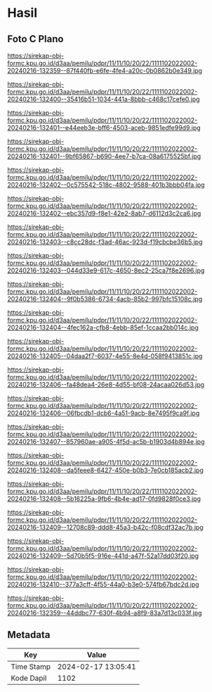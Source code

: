 # Hasil

## Foto C Plano

https://sirekap-obj-formc.kpu.go.id/d3aa/pemilu/pdpr/11/11/10/20/22/1111102022002-20240216-132359--87f440fb-e6fe-4fe4-a20c-0b0862b0e349.jpg

https://sirekap-obj-formc.kpu.go.id/d3aa/pemilu/pdpr/11/11/10/20/22/1111102022002-20240216-132400--35416b51-1034-441a-8bbb-c468c17cefe0.jpg

https://sirekap-obj-formc.kpu.go.id/d3aa/pemilu/pdpr/11/11/10/20/22/1111102022002-20240216-132401--e44eeb3e-bff6-4503-aceb-9851edfe99d9.jpg

https://sirekap-obj-formc.kpu.go.id/d3aa/pemilu/pdpr/11/11/10/20/22/1111102022002-20240216-132401--9bf65867-b690-4ee7-b7ca-08a6175525bf.jpg

https://sirekap-obj-formc.kpu.go.id/d3aa/pemilu/pdpr/11/11/10/20/22/1111102022002-20240216-132402--0c575542-518c-4802-9588-401b3bbb04fa.jpg

https://sirekap-obj-formc.kpu.go.id/d3aa/pemilu/pdpr/11/11/10/20/22/1111102022002-20240216-132402--ebc357d9-f8e1-42e2-8ab7-d6112d3c2ca6.jpg

https://sirekap-obj-formc.kpu.go.id/d3aa/pemilu/pdpr/11/11/10/20/22/1111102022002-20240216-132403--c8cc28dc-f3ad-46ac-923d-f19cbcbe36b5.jpg

https://sirekap-obj-formc.kpu.go.id/d3aa/pemilu/pdpr/11/11/10/20/22/1111102022002-20240216-132403--044d33e9-617c-4650-8ec2-25ca7f8e2696.jpg

https://sirekap-obj-formc.kpu.go.id/d3aa/pemilu/pdpr/11/11/10/20/22/1111102022002-20240216-132404--9f0b5386-6734-4acb-85b2-997bfc15108c.jpg

https://sirekap-obj-formc.kpu.go.id/d3aa/pemilu/pdpr/11/11/10/20/22/1111102022002-20240216-132404--4fec162a-cfb8-4ebb-85ef-1ccaa2bb014c.jpg

https://sirekap-obj-formc.kpu.go.id/d3aa/pemilu/pdpr/11/11/10/20/22/1111102022002-20240216-132405--04daa2f7-6037-4e55-8e4d-058f9413851c.jpg

https://sirekap-obj-formc.kpu.go.id/d3aa/pemilu/pdpr/11/11/10/20/22/1111102022002-20240216-132406--fa48dea4-26e8-4d55-bf08-24acaa026d53.jpg

https://sirekap-obj-formc.kpu.go.id/d3aa/pemilu/pdpr/11/11/10/20/22/1111102022002-20240216-132406--06fbcdb1-dcb6-4a51-9acb-8e7495f9ca9f.jpg

https://sirekap-obj-formc.kpu.go.id/d3aa/pemilu/pdpr/11/11/10/20/22/1111102022002-20240216-132407--857960ae-a905-4f5d-ac5b-b1903d4b894e.jpg

https://sirekap-obj-formc.kpu.go.id/d3aa/pemilu/pdpr/11/11/10/20/22/1111102022002-20240216-132408--da5feee8-6427-450e-b0b3-7e0cb185acb2.jpg

https://sirekap-obj-formc.kpu.go.id/d3aa/pemilu/pdpr/11/11/10/20/22/1111102022002-20240216-132408--5b16225a-9fb6-4b4e-ad17-0fd9828f0ce3.jpg

https://sirekap-obj-formc.kpu.go.id/d3aa/pemilu/pdpr/11/11/10/20/22/1111102022002-20240216-132409--12708c89-ddd8-45a3-b42c-f08cdf32ac7b.jpg

https://sirekap-obj-formc.kpu.go.id/d3aa/pemilu/pdpr/11/11/10/20/22/1111102022002-20240216-132409--5d70b5f5-916e-441d-a47f-52a17dd03f20.jpg

https://sirekap-obj-formc.kpu.go.id/d3aa/pemilu/pdpr/11/11/10/20/22/1111102022002-20240216-132410--377a3cff-4f55-44a0-b3e0-574fb67bdc2d.jpg

https://sirekap-obj-formc.kpu.go.id/d3aa/pemilu/pdpr/11/11/10/20/22/1111102022002-20240216-132359--44ddbc77-630f-4b94-a8f9-83a7d13c033f.jpg


## Metadata

| Key        | Value               |
| ---------- | ------------------- |
| Time Stamp | 2024-02-17 13:05:41 |
| Kode Dapil | 1102                |




